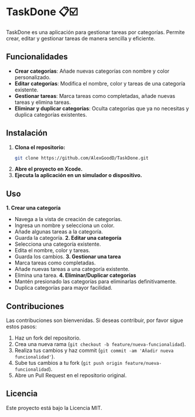 # TaskDone 📋☑️

TaskDone es una aplicación para gestionar tareas por categorías. Permite crear, editar y gestionar tareas de manera sencilla y eficiente.

## Funcionalidades

- **Crear categorías**: Añade nuevas categorías con nombre y color personalizado.
- **Editar categorías**: Modifica el nombre, color y tareas de una categoría existente.
- **Gestionar tareas**: Marca tareas como completadas, añade nuevas tareas y elimina tareas.
- **Eliminar y duplicar categorías**: Oculta categorías que ya no necesitas y duplica categorías existentes.

## Instalación

1. **Clona el repositorio:**
   ```bash
   git clone https://github.com/AlexGoodD/TaskDone.git
2. **Abre el proyecto en Xcode.**
3. **Ejecuta la aplicación en un simulador o dispositivo.**

## Uso
**1. Crear una categoría**
- Navega a la vista de creación de categorías.
- Ingresa un nombre y selecciona un color.
- Añade algunas tareas a la categoría.
- Guarda la categoría.
**2. Editar una categoría**
- Selecciona una categoría existente.
- Edita el nombre, color y tareas.
- Guarda los cambios.
**3. Gestionar una tarea**
- Marca tareas como completadas.
- Añade nuevas tareas a una categoría existente.
- Elimina una tarea.
**4. Eliminar/Duplicar categorías**
- Mantén presionado las categorías para eliminarlas definitivamente.
- Duplica categorías para mayor facilidad.

## Contribuciones

Las contribuciones son bienvenidas. Si deseas contribuir, por favor sigue estos pasos:

1. Haz un fork del repositorio.
2. Crea una nueva rama (`git checkout -b feature/nueva-funcionalidad`).
3. Realiza tus cambios y haz commit (`git commit -am 'Añadir nueva funcionalidad'`).
4. Sube tus cambios a tu fork (`git push origin feature/nueva-funcionalidad`).
5. Abre un Pull Request en el repositorio original.

## Licencia
Este proyecto está bajo la Licencia MIT.